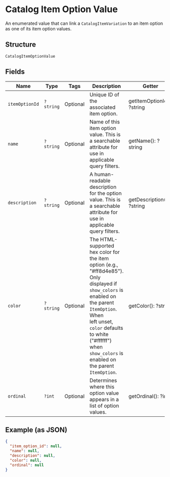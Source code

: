 
# Catalog Item Option Value

An enumerated value that can link a
`CatalogItemVariation` to an item option as one of
its item option values.

## Structure

`CatalogItemOptionValue`

## Fields

| Name | Type | Tags | Description | Getter | Setter |
|  --- | --- | --- | --- | --- | --- |
| `itemOptionId` | `?string` | Optional | Unique ID of the associated item option. | getItemOptionId(): ?string | setItemOptionId(?string itemOptionId): void |
| `name` | `?string` | Optional | Name of this item option value. This is a searchable attribute for use in applicable query filters. | getName(): ?string | setName(?string name): void |
| `description` | `?string` | Optional | A human-readable description for the option value. This is a searchable attribute for use in applicable query filters. | getDescription(): ?string | setDescription(?string description): void |
| `color` | `?string` | Optional | The HTML-supported hex color for the item option (e.g., "#ff8d4e85").<br>Only displayed if `show_colors` is enabled on the parent `ItemOption`. When<br>left unset, `color` defaults to white ("#ffffff") when `show_colors` is<br>enabled on the parent `ItemOption`. | getColor(): ?string | setColor(?string color): void |
| `ordinal` | `?int` | Optional | Determines where this option value appears in a list of option values. | getOrdinal(): ?int | setOrdinal(?int ordinal): void |

## Example (as JSON)

```json
{
  "item_option_id": null,
  "name": null,
  "description": null,
  "color": null,
  "ordinal": null
}
```

